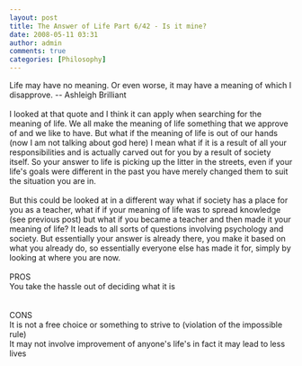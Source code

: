 ```yaml
---
layout: post
title: The Answer of Life Part 6/42 - Is it mine?
date: 2008-05-11 03:31
author: admin
comments: true
categories: [Philosophy]
---
```

Life may have no meaning.  Or even worse, it may have a meaning   of which I disapprove.                                 -- Ashleigh Brilliant<br /><br />I looked at that quote and I think it can apply when searching for the meaning of life. We all make the meaning of life something that we approve of and we like to have. But what if the meaning of life is out of our hands (now I am not talking about god here) I mean what if it is a result of all your responsibilities and is actually carved out for you by a result of society itself. So your answer to life is picking up the litter in the streets, even if your life's goals were different in the past you have merely changed them to suit the situation you are in.<br /><br />But this could be looked at in a different way what if society has a place for you as a teacher, what if if your meaning of life was to spread knowledge (see previous post) but what if you became a teacher and then made it your meaning of life? It leads to all sorts of questions involving psychology and society. But essentially your answer is already there, you make it based on what you already do, so essentially everyone else has made it for, simply by looking at where you are now.<br /><br />PROS<br />You take the hassle out of deciding what it is<br /><br /><br />CONS<br />It is not a free choice or something to strive to (violation of the impossible rule)<br />It may not involve improvement of anyone's life's in fact it may lead to less lives

